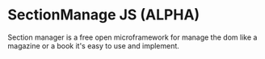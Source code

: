 # SectionManage JS (ALPHA)

Section manager is a free open microframework for manage the dom like a magazine or a book it's easy to use and implement.